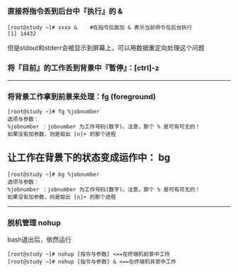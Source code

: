 ### 直接将指令丢到后台中『执行』的 &

```
[root@study ~]# xxxx &    #在指令后面加 & 表示当前命令在后台执行
[1] 14432
```

但是stdout和stderr会被显示到屏幕上，可以用数据重定向处理这个问题

### 将『目前』的工作丢到背景中『暂停』：\[ctrl\]-z

---

### 将背景工作拿到前景来处理：fg \(foreground\)

```
[root@study ~]# fg %jobnumber
选项与参数：
%jobnumber ：jobnumber 为工作号码(数字)。注意，那个 % 是可有可无的！
如果没有加参数，则是取出 [n]+ 的那个进程
```

## 让工作在背景下的状态变成运作中： bg

```
[root@study ~]# bg %jobnumber
选项与参数：
%jobnumber ：jobnumber 为工作号码(数字)。注意，那个 % 是可有可无的！
如果没有加参数，则是取出 [n]+ 的那个进程
```

---

### 脱机管理 nohup

bash退出后，依然运行

```
[root@study ~]# nohup [指令与参数] <==在终端机前景中工作
[root@study ~]# nohup [指令与参数] & <==在终端机背景中工作
```



